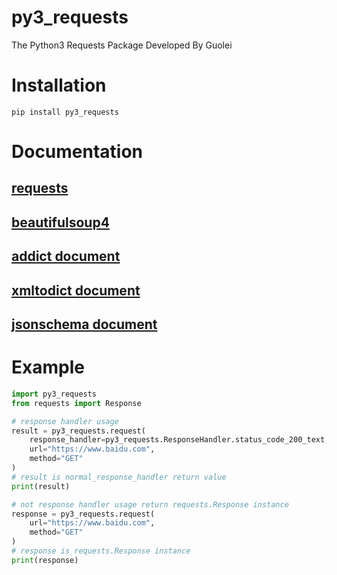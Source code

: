 # py3_requests

The Python3 Requests Package Developed By Guolei

# Installation

```shell
pip install py3_requests
```

# Documentation

## [requests](https://requests.readthedocs.io/en/latest/)

## [beautifulsoup4](https://www.crummy.com/software/BeautifulSoup/bs4/doc.zh/)

## [addict document](https://pypi.org/project/addict/)

## [xmltodict document](https://pypi.org/project/xmltodict/)

## [jsonschema document](https://python-jsonschema.readthedocs.io/en/stable/)

# Example

```python
import py3_requests
from requests import Response

# response handler usage 
result = py3_requests.request(
    response_handler=py3_requests.ResponseHandler.status_code_200_text,
    url="https://www.baidu.com",
    method="GET"
)
# result is normal_response_handler return value
print(result)

# not response handler usage return requests.Response instance
response = py3_requests.request(
    url="https://www.baidu.com",
    method="GET"
)
# response is requests.Response instance
print(response)
```

